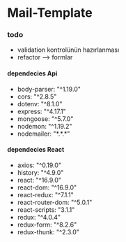 # Mail-Template

### todo

<ul>
  <li>validation kontrolünün hazırlanması</li>

  
  <li>refactor --> formlar</li>
</ul>

#### dependecies Api
<ul>
    <li>body-parser: "^1.19.0"</li>
    <li>cors: "^2.8.5"</li>
    <li>dotenv: "^8.1.0"</li>
    <li>express: "^4.17.1"</li>
    <li>mongoose: "^5.7.0"</li>
    <li>nodemon: "^1.19.2"</li>
    <li>nodemailer: "*.*.*"</li>
</ul>


#### dependecies React
<ul>
   <li> axios: "^0.19.0"</li>
   <li> history: "^4.9.0"</li>
   <li> react: "^16.9.0"</li>
   <li> react-dom: "^16.9.0"</li>
   <li> react-redux: "^7.1.1"</li>
   <li> react-router-dom: "^5.0.1"</li>
   <li> react-scripts: "3.1.1"</li>
   <li> redux: "^4.0.4"</li>
   <li> redux-form: "^8.2.6"</li>
   <li> redux-thunk: "^2.3.0"</li>
 </ul>
